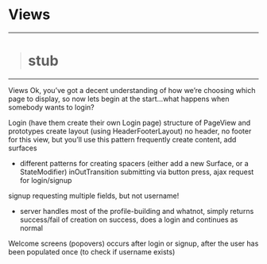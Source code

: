 # Views


---

> # stub

---

Views
Ok, you’ve got a decent understanding of how we’re choosing which page to display, so now lets begin at the start…what happens when somebody wants to login?

Login (have them create their own Login page)
structure of PageView and prototypes
create layout (using HeaderFooterLayout)
no header, no footer for this view, but you’ll use this pattern frequently
create content, add surfaces
- different patterns for creating spacers (either add a new Surface, or a StateModifier)
inOutTransition
submitting via button press, ajax request for login/signup

signup
requesting multiple fields, but not username!
- server handles most of the profile-building and whatnot, simply returns success/fail of creation
on success, does a login and continues as normal

Welcome screens (popovers)
occurs after login or signup, after the user has been populated once (to check if username exists)
